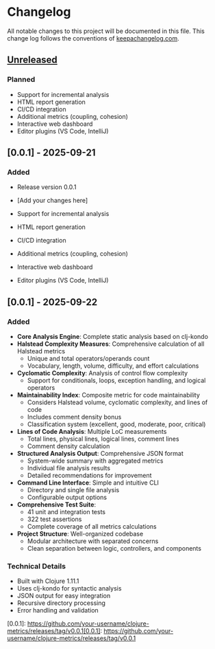 # Changelog

All notable changes to this project will be documented in this file. This change log follows the conventions of [keepachangelog.com](http://keepachangelog.com/).

## [Unreleased]

### Planned
- Support for incremental analysis
- HTML report generation
- CI/CD integration
- Additional metrics (coupling, cohesion)
- Interactive web dashboard
- Editor plugins (VS Code, IntelliJ)

## [0.0.1] - 2025-09-21

### Added
- Release version 0.0.1
- [Add your changes here]

- Support for incremental analysis
- HTML report generation
- CI/CD integration
- Additional metrics (coupling, cohesion)
- Interactive web dashboard
- Editor plugins (VS Code, IntelliJ)

## [0.0.1] - 2025-09-22

### Added
- **Core Analysis Engine**: Complete static analysis based on clj-kondo
- **Halstead Complexity Measures**: Comprehensive calculation of all Halstead metrics
  - Unique and total operators/operands count
  - Vocabulary, length, volume, difficulty, and effort calculations
- **Cyclomatic Complexity**: Analysis of control flow complexity
  - Support for conditionals, loops, exception handling, and logical operators
- **Maintainability Index**: Composite metric for code maintainability
  - Considers Halstead volume, cyclomatic complexity, and lines of code
  - Includes comment density bonus
  - Classification system (excellent, good, moderate, poor, critical)
- **Lines of Code Analysis**: Multiple LoC measurements
  - Total lines, physical lines, logical lines, comment lines
  - Comment density calculation
- **Structured Analysis Output**: Comprehensive JSON format
  - System-wide summary with aggregated metrics
  - Individual file analysis results
  - Detailed recommendations for improvement
- **Command Line Interface**: Simple and intuitive CLI
  - Directory and single file analysis
  - Configurable output options
- **Comprehensive Test Suite**: 
  - 41 unit and integration tests
  - 322 test assertions
  - Complete coverage of all metrics calculations
- **Project Structure**: Well-organized codebase
  - Modular architecture with separated concerns
  - Clean separation between logic, controllers, and components

### Technical Details
- Built with Clojure 1.11.1
- Uses clj-kondo for syntactic analysis
- JSON output for easy integration
- Recursive directory processing
- Error handling and validation

[Unreleased]: https://github.com/your-username/clojure-metrics/compare/v0.0.1...HEAD
[0.0.1]: https://github.com/your-username/clojure-metrics/releases/tag/v0.0.1[0.0.1]: https://github.com/your-username/clojure-metrics/releases/tag/v0.0.1